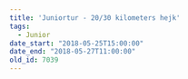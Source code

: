 ```yaml
---
title: 'Juniortur - 20/30 kilometers hejk'
tags:
  - Junior
date_start: "2018-05-25T15:00:00"
date_end: "2018-05-27T11:00:00"
old_id: 7039
---
```

